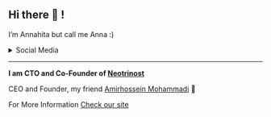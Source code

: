 ## Hi there 👋 !

I’m Annahita but call me Anna :)

<details>
	<summary>Social Media</summary>
	
### My Social Medias
	
You can find me in these places
	
- [LinkedIn](https://linkedin.com/in/annahita-mirhosseini)
- [Instagram](https://www.instagram.com/ana.mir84)
- [Github](https://www.github.com/Annahita2004)
- [Medium](https://medium.com/@annahita)
- [Dev](https://dev.to/annahita)
	
</details>

---

**I am CTO and Co-Founder of <a href="https://github.com/Neotrinost">Neotrinost<a>**

CEO and Founder, my friend <a href="https://github.com/BlackIQ">Amirhossein Mohammadi</a> 💖

For More Information <a href="https://neotrinost.ir">Check our site</a>
